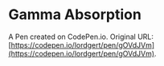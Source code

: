 # Gamma Absorption

A Pen created on CodePen.io. Original URL: [https://codepen.io/lordgert/pen/gOVdJVm](https://codepen.io/lordgert/pen/gOVdJVm).

